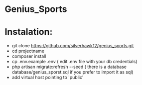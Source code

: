 # Genius_Sports

# Instalation:

* git clone https://github.com/silverhawk12/genius_sports.git
* cd projectname
* composer install
* cp .env.example .env 
( edit .env file with your db credentials)
* php artisan migrate:refresh --seed 
( there is a database database/genius_sporst.sql if you prefer to import it as sql)
* add virtual host pointing to 'public' 
